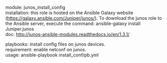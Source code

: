 module: junos_install_config  
installation: this role is hosted on the Ansible Galaxy website (https://galaxy.ansible.com/Juniper/junos/). To download the junos role to the Ansible server, execute the command: ansible-galaxy install Juniper.junos  
doc: http://junos-ansible-modules.readthedocs.io/en/1.3.1/  

playbooks: install config files on junos devices.  
requirement: enable netconf on junos.   
usage:  ansible-playbook install_conf/pb.yml  
